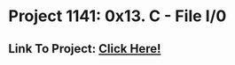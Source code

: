 # Project 1141: 0x13. C - File I/0
## Link To Project: [Click Here!](https://intranet.hbtn.io/projects/1141)
